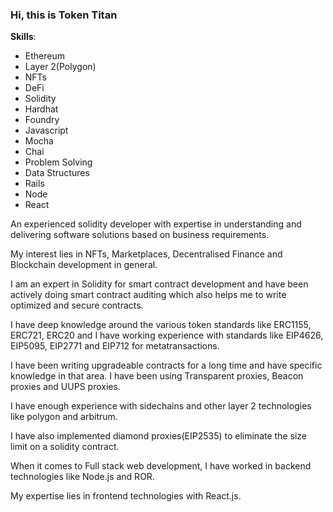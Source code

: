 ### Hi, this is Token Titan

**Skills**:
* Ethereum
* Layer 2(Polygon)
* NFTs
* DeFi
* Solidity
* Hardhat
* Foundry
* Javascript
* Mocha
* Chai
* Problem Solving
* Data Structures
* Rails
* Node
* React

An experienced solidity developer with expertise in understanding and delivering software solutions based on business requirements.

My interest lies in NFTs, Marketplaces, Decentralised Finance and Blockchain development in general.

I am an expert in Solidity for smart contract development and have been actively doing smart contract auditing which also helps me to write optimized and secure contracts.

I have deep knowledge around the various token standards like ERC1155, ERC721, ERC20 and I have working experience with standards like EIP4626, EIP5095, EIP2771 and EIP712 for metatransactions.

I have been writing upgradeable contracts for a long time and have specific knowledge in that area. I have been using Transparent proxies, Beacon proxies and UUPS proxies.

I have enough experience with sidechains and other layer 2 technologies like polygon and arbitrum.

I have also implemented diamond proxies(EIP2535) to eliminate the size limit on a solidity contract.

When it comes to Full stack web development, I have worked in backend technologies like Node.js and ROR.

My expertise lies in frontend technologies with React.js.
